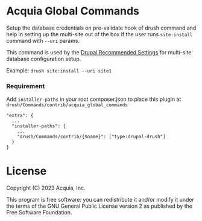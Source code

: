 # Acquia Global Commands
Setup the database credentials on pre-validate hook of drush command and help in setting up the multi-site
out of the box if the user runs `site:install` command with `--uri` params.

This command is used by the [Drupal Recommended Settings](https://github.com/acquia/drupal-recommended-settings) for multi-site database configuration setup.

Example: `drush site:install --uri site1`

### Requirement
Add `installer-paths` in your root composer.json to place this
plugin at `drush/Commands/contrib/acquia_global_commands`

```
"extra": {
  ...
  "installer-paths": {
    ...
    "drush/Commands/contrib/{$name}": ["type:drupal-drush"]
  }
}
```

# License

Copyright (C) 2023 Acquia, Inc.

This program is free software: you can redistribute it and/or modify it under
the terms of the GNU General Public License version 2 as published by the
Free Software Foundation.

